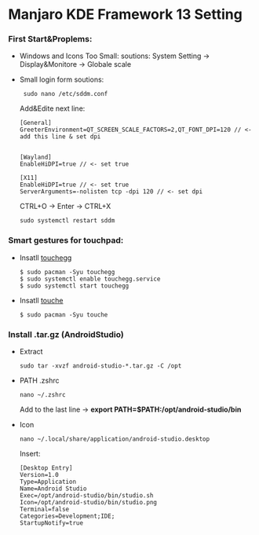 # Manjaro KDE Framework 13 Setting

### First Start&Proplems:
  - Windows and Icons Too Small:
    soutions: System Setting -> Display&Monitore -> Globale scale
  - Small login form
    soutions:

         sudo nano /etc/sddm.conf

    Add&Edite next line:

        [General]
        GreeterEnvironment=QT_SCREEN_SCALE_FACTORS=2,QT_FONT_DPI=120 // <- add this line & set dpi


        [Wayland]
        EnableHiDPI=true // <- set true
    
        [X11]
        EnableHiDPI=true // <- set true
        ServerArguments=-nolisten tcp -dpi 120 // <- set dpi

    CTRL+O -> Enter -> CTRL+X

        sudo systemctl restart sddm

  ### Smart gestures for touchpad:
  - Insatll [touchegg](https://github.com/JoseExposito/touchegg)
    
        $ sudo pacman -Syu touchegg
        $ sudo systemctl enable touchegg.service
        $ sudo systemctl start touchegg
    
  - Insatll [touche](https://github.com/JoseExposito/touche)

        $ sudo pacman -Syu touche


### Install .tar.gz (AndroidStudio)
  - Extract

        sudo tar -xvzf android-studio-*.tar.gz -C /opt

 - PATH .zshrc

       nano ~/.zshrc
   
   Add to the last line -> **export PATH=$PATH:/opt/android-studio/bin**

- Icon

      nano ~/.local/share/application/android-studio.desktop

  Insert:

      [Desktop Entry]
      Version=1.0
      Type=Application
      Name=Android Studio
      Exec=/opt/android-studio/bin/studio.sh
      Icon=/opt/android-studio/bin/studio.png
      Terminal=false
      Categories=Development;IDE;
      StartupNotify=true

        


